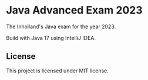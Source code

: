 # Java Advanced Exam 2023

The Inholland's Java exam for the year 2023.

Build with Java 17 using IntelliJ IDEA.

## License

This project is licensed under MIT license.